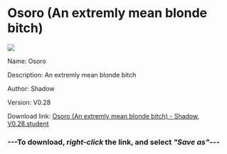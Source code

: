 # Osoro (An extremly mean blonde bitch)

<img src = "https://raw.githubusercontent.com/Arbiter1223/Koukou-Gurashi-Custom-Students/master/Students/Files/Osoro%20(An%20extremly%20mean%20blonde%20bitch).png">

Name: Osoro

Description: An extremly mean blonde bitch

Author: Shadow

Version: V0.28

Download link: <a href="https://raw.githubusercontent.com/Arbiter1223/Koukou-Gurashi-Custom-Students/master/Students/Files/Osoro%20(An%20extremly%20mean%20blonde%20bitch)%20-%20Shadow%2C%20V0.28.student">Osoro (An extremly mean blonde bitch) - Shadow, V0.28.student</a>

### ---**To download, _right-click_ the link, and select _"Save as"_**---

